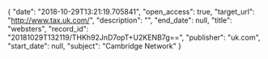 {
  "date": "2018-10-29T13:21:19.705841", 
  "open_access": true, 
  "target_url": "http://www.tax.uk.com/", 
  "description": "", 
  "end_date": null, 
  "title": "websters", 
  "record_id": "20181029T132119/THKh92JnD7opT+U2KENB7g==", 
  "publisher": "uk.com", 
  "start_date": null, 
  "subject": "Cambridge Network"
}

